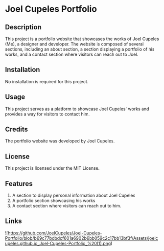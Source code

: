 # Joel Cupeles Portfolio

## Description
This project is a portfolio website that showcases the works of Joel Cupeles (Me), a designer and developer. The website is composed of several sections, including an about  section, a section displaying a portfolio of his works, and a contact section where visitors can reach out to Joel.

## Installation
No installation is required for this project.

## Usage
This project serves as a platform to showcase Joel Cupeles' works and provides a way for visitors to contact him.

## Credits
The portfolio website was developed by Joel Cupeles.

## License
This project is licensed under the MIT License.

## Features
1. A section to display personal information about Joel Cupeles
2. A portfolio section showcasing his works
3. A contact section where visitors can reach out to him.

## Links
![https://github.com/JoelCupeles/Joel-Cupeles-Portfolio/blob/b69c77bdbdcf601a6902b6bb059c2c17bb13bf3f/Assets/joelcupeles.github.io_Joel-Cupeles-Portfolio_%20(1).png) 
